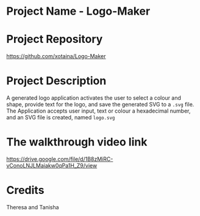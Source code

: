 # Project Name - Logo-Maker

# Project Repository
https://github.com/xotaina/Logo-Maker

# Project Description

A generated logo application activates the user to select a colour and shape, provide text for the logo, and save the generated SVG to a `.svg` file.
The Application accepts user input, text or colour a hexadecimal number, and an SVG file is created, named `logo.svg`

# The walkthrough video link

https://drive.google.com/file/d/1B8zMiRC-vConoLNJLMaiakw0qPa1H_Z9/view

# Credits

Theresa and Tanisha
